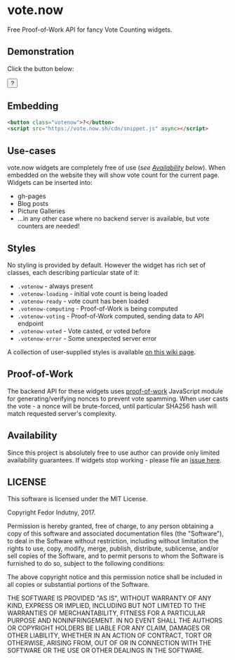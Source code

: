# vote.now

Free Proof-of-Work API for fancy Vote Counting widgets.

## Demonstration

Click the button below:

<button class="votenow">?</button>

## Embedding

```html
<button class="votenow">?</button>
<script src="https://vote.now.sh/cdn/snippet.js" async></script>
```

## Use-cases

vote.now widgets are completely free of use (_see [Availability][2] below_).
When embedded on the website they will show vote count for the current page.
Widgets can be inserted into:

* gh-pages
* Blog posts
* Picture Galleries
* ...in any other case where no backend server is available, but vote counters
  are needed!

## Styles

No styling is provided by default. However the widget has rich set of classes,
each describing particular state of it:

* `.votenow` - always present
* `.votenow-loading` - initial vote count is being loaded
* `.votenow-ready` - vote count has been loaded
* `.votenow-computing` - Proof-of-Work is being computed
* `.votenow-voting` - Proof-of-Work computed, sending data to API endpoint
* `.votenow-voted` - Vote casted, or voted before
* `.votenow-error` - Some unexpected server error

A collection of user-supplied styles is available [on this wiki page][3].

## Proof-of-Work

The backend API for these widgets uses [proof-of-work][1] JavaScript module for
generating/verifying nonces to prevent vote spamming. When user casts the
vote - a nonce will be brute-forced, until particular SHA256 hash will match
requested server's complexity.

## Availability

Since this project is absolutely free to use author can provide only limited
availability guarantees. If widgets stop working - please file an
[issue here][0].

## LICENSE

This software is licensed under the MIT License.

Copyright Fedor Indutny, 2017.

Permission is hereby granted, free of charge, to any person obtaining a
copy of this software and associated documentation files (the
"Software"), to deal in the Software without restriction, including
without limitation the rights to use, copy, modify, merge, publish,
distribute, sublicense, and/or sell copies of the Software, and to permit
persons to whom the Software is furnished to do so, subject to the
following conditions:

The above copyright notice and this permission notice shall be included
in all copies or substantial portions of the Software.

THE SOFTWARE IS PROVIDED "AS IS", WITHOUT WARRANTY OF ANY KIND, EXPRESS
OR IMPLIED, INCLUDING BUT NOT LIMITED TO THE WARRANTIES OF
MERCHANTABILITY, FITNESS FOR A PARTICULAR PURPOSE AND NONINFRINGEMENT. IN
NO EVENT SHALL THE AUTHORS OR COPYRIGHT HOLDERS BE LIABLE FOR ANY CLAIM,
DAMAGES OR OTHER LIABILITY, WHETHER IN AN ACTION OF CONTRACT, TORT OR
OTHERWISE, ARISING FROM, OUT OF OR IN CONNECTION WITH THE SOFTWARE OR THE
USE OR OTHER DEALINGS IN THE SOFTWARE.

[0]: https://github.com/indutny/vote.now/issues
[1]: https://github.com/indutny/proof-of-work#technique
[2]: https://indutny.github.io/vote.now/#availability
[3]: https://github.com/indutny/vote.now/wiki/User-Styles
